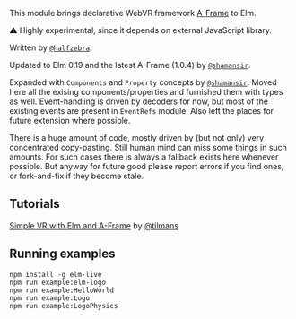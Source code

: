This module brings declarative WebVR framework [A-Frame](https://aframe.io/) to Elm.

:warning: Highly experimental, since it depends on external JavaScript library.

Written by [`@halfzebra`](https://github.com/halfzebra).

Updated to Elm 0.19 and the latest A-Frame (1.0.4) by [`@shamansir`](https://github.com/shamansir).

Expanded with `Components` and `Property` concepts by [`@shamansir`](https://github.com/shamansir). Moved here all the exising components/properties and furnished them with types as well. Event-handling is driven by decoders for now, but most of the existing events are present in `EventRefs` module. Also left the places for future extension where possible.

There is a huge amount of code, mostly driven by (but not only) very concentrated copy-pasting. Still human mind can miss some things in such amounts. For such cases there is always a fallback exists here whenever possible. But anyway for future good please report errors if you find ones, or fork-and-fix if they become stale.

## Tutorials

[Simple VR with Elm and A-Frame](https://github.com/tilmans/elm-aframe-example) by [@tilmans](https://github.com/tilmans)

## Running examples

    npm install -g elm-live
    npm run example:elm-logo
    npm run example:HelloWorld
    npm run example:Logo
    npm run example:LogoPhysics


